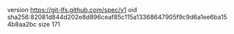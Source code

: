 version https://git-lfs.github.com/spec/v1
oid sha256:82081d844d202e8d896ceaf85c115a13368647905f9c9d6a1ee6ba154b8aa2bc
size 171
